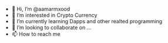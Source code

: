 - 👋 Hi, I’m @aamarmxood
- 👀 I’m interested in Crypto Currency
- 🌱 I’m currently learning Dapps and other realted programming
- 💞️ I’m looking to collaborate on ...
- 📫 How to reach me 

<!---
aamarmxood/aamarmxood is a ✨ special ✨ repository because its `README.md` (this file) appears on your GitHub profile.
You can click the Preview link to take a look at your changes.
--->

